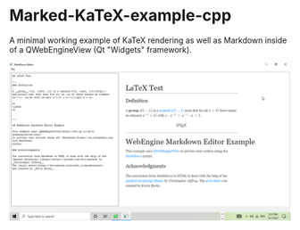 # Marked-KaTeX-example-cpp
A minimal working example of KaTeX rendering as well as Markdown inside of a QWebEngineView (Qt "Widgets" framework).

![Screenshot 1](https://github.com/enjoysmath/Marked-KaTeX-example-cpp/blob/78c3224f164c5e6dcad884ad7b4532bf9ff51c4d/img/Screenshot1.png)
